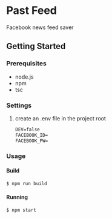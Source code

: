 # Past Feed

Facebook news feed saver

## Getting Started

### Prerequisites

* node.js
* npm
* tsc

### Settings

1. create an .env file in the project root
    ```txt
    DEV=false
    FACEBOOK_ID= 
    FACEBOOK_PW=
    ```

### Usage

#### Build

```bash
$ npm run build
```

#### Running

```bash
$ npm start
```